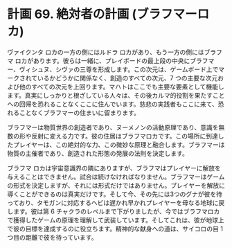 # 計画 69. 絶対者の計画 (ブラフマーロカ)

ヴァイクンタ ロカの一方の側にはルドラ ロカがあり、もう一方の側にはブラフマ ロカがあります。彼らは一緒に、プレイボードの最上段の中央にブラフマー、ヴィシュヌ、シヴァの三尊を形成します。この次元は、ゲームボード上でマークされているかどうかに関係なく、創造のすべての次元、7 つの主要な次元および他のすべての次元を上回ります。マハトはここでも主要な要素として機能します。真実にしっかりと根ざしている人々は、その後カルマ的役割を果たすことへの回帰を恐れることなくここに住んでいます。慈悲の実践者もここに来て、恐れることなくブラフマーの住まいに留まります。

ブラフマーは物質世界の創造者であり、ヌーメノンの活動原理であり、意識を無数の形や反射に変える力です。彼の住居はブラフマロカです。この場所に到達したプレイヤーは、この絶対的な力、この微妙な原理と融合します。ブラフマーは物質の主催者であり、創造された形態の発展の法則を決定します。

ブラフマ ロカは宇宙意識界の隣にありますが、ブラフマはプレイヤーに解放を与えることはできません。試合は続けなければなりません。ブラフマーはゲームの形式を決定しますが、それには形式だけではありません。プレイヤーを解放に導くことができるのは真実だけです。そして今、その先には3つのグナが彼を待っており、タモガンに対応するヘビは遅かれ早かれプレイヤーを母なる地球に戻します。彼は第 6 チャクラのレベルまで下がりましたが、今ではブラフマロカで獲得したゲームの原理を理解して武装しています。そしてこれは、彼が地球上で彼の目標を達成するのに役立ちます。精神的な献身への道は、サイコロの目 1 つ目の距離で彼を待っています。
